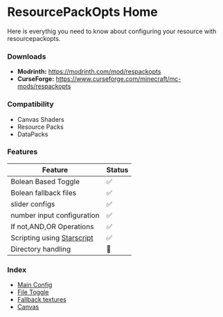 # ResourcePackOpts Home

Here is everythig you need to know about configuring your resource with resourcepackopts.

### Downloads
- **Modrinth:** https://modrinth.com/mod/respackopts
- **CurseForge:** https://www.curseforge.com/minecraft/mc-mods/respackopts


### Compatibility

- Canvas Shaders
- Resource Packs
- DataPacks

### Features

| Feature               | Status |
| --------------------- | ------ |
| Bolean Based Toggle | ✅ |
| Bolean fallback files | ✅ |
| slider configs | ✅ |
| number input configuration | ✅ |
| If not,AND,OR Operations | ✅ |
| Scripting using [Starscript](https://github.com/MeteorDevelopment/starscript/wiki) | ✅ |
| Directory handling | 🔄 |

### Index

- [Main Config](https://github.com/Network-For-Gamers/resourcepackoptsdocs/blob/main/MainConfig.md)
- [File Toggle](https://github.com/Network-For-Gamers/resourcepackoptsdocs/blob/main/ToggleFiles.md)
- [Fallback textures](https://github.com/Network-For-Gamers/resourcepackoptsdocs/fallbacks.md)
- [Canvas](https://github.com/Network-For-Gamers/resourcepackoptsdocs/filetoggle.md)
